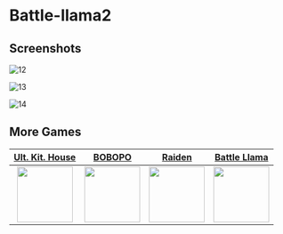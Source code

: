 # Battle-llama2

## Screenshots

![12](https://user-images.githubusercontent.com/41135423/45423251-583ceb00-b6c5-11e8-9e55-0d9465a84f45.gif)

![13](https://user-images.githubusercontent.com/41135423/45423252-583ceb00-b6c5-11e8-9652-c60751959188.gif)

![14](https://user-images.githubusercontent.com/41135423/45423253-58d58180-b6c5-11e8-9b04-10fb96234aea.gif)

## More Games

| [Ult. Kit. House](https://github.com/chen-hao-chao/Ultimate-Kitchen-House) | [BOBOPO](https://github.com/chen-hao-chao/BOBOPO) | [Raiden](https://github.com/chen-hao-chao/Raiden) | [Battle Llama](https://github.com/chen-hao-chao/Battle-Llama) |
| :-: | :-: | :-: | :-: |
| <img src="https://i.imgur.com/1Ht2Fo5.png" height="100px"> | <img src="https://i.imgur.com/CqoJ4md.png" height="100px"> |  <img src="https://i.imgur.com/AhhB68t.png" height="100px"> | <img src="https://i.imgur.com/wFXYTwk.png" height="100px"> |
